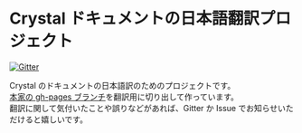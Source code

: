 # Crystal ドキュメントの日本語翻訳プロジェクト

[![Gitter](https://badges.gitter.im/Join%20Chat.svg)](https://gitter.im/crystal-jp/gh-pages?utm_source=badge&utm_medium=badge&utm_campaign=pr-badge&utm_content=badge)

Crystal のドキュメントの日本語訳のためのプロジェクトです。  
[本家の gh-pages ブランチ](https://github.com/manastech/crystal/tree/gh-pages)を翻訳用に切り出して作っています。  
翻訳に関して気付いたことや誤りなどがあれば、Gitter か Issue でお知らせいただけると嬉しいです。

